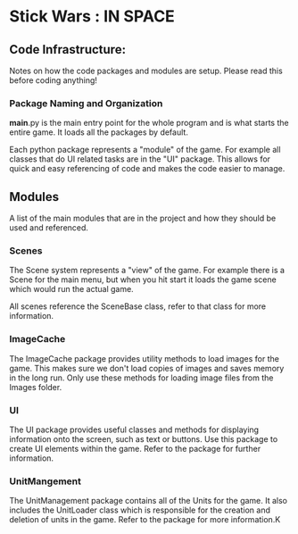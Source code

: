 # Stick Wars : IN SPACE

## Code Infrastructure:

Notes on how the code packages and modules are setup. Please read this before coding anything!

### Package Naming and Organization
__main__.py is the main entry point for the whole program and is what starts the entire game. It loads all the packages by default.

Each python package represents a "module" of the game. For example all classes that do UI related tasks are in the "UI" package. This allows for quick and easy referencing of code and makes the code easier to manage.

## Modules
A list of the main modules that are in the project and how they should be used and referenced.
### Scenes
The Scene system represents a "view" of the game. For example there is a Scene for the main menu, but when you hit start it loads the game scene which would run the actual game.

All scenes reference the SceneBase class, refer to that class for more information.

### ImageCache
The ImageCache package provides utility methods to load images for the game. This makes sure we don't load copies of images and saves memory in the long run. Only use these methods for loading image files from the Images folder.

### UI
The UI package provides useful classes and methods for displaying information onto the screen, such as text or buttons. Use this package to create UI elements within the game. Refer to the package for further information. 

### UnitMangement
The UnitManagement package contains all of the Units for the game. It also includes the UnitLoader class which is responsible for the creation and deletion of units in the game. Refer to the package for more information.K

